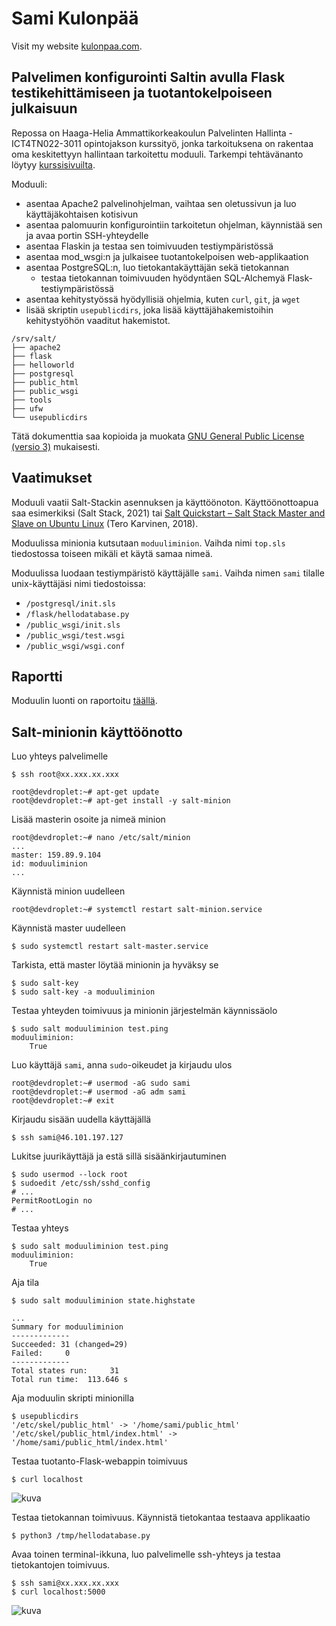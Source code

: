 # Sami Kulonpää

Visit my website [kulonpaa.com](https://kulonpaa.com/).

## Palvelimen konfigurointi Saltin avulla Flask testikehittämiseen ja tuotantokelpoiseen julkaisuun

Repossa on Haaga-Helia Ammattikorkeakoulun Palvelinten Hallinta - ICT4TN022-3011 opintojakson kurssityö, jonka tarkoituksena on rakentaa oma keskitettyyn hallintaan tarkoitettu moduuli. Tarkempi tehtävänanto löytyy [kurssisivuilta](https://terokarvinen.com/2021/configuration-management-systems-palvelinten-hallinta-ict4tn022-spring-2021/#h7-oma-moduli). 

Moduuli:
- asentaa Apache2 palvelinohjelman, vaihtaa sen oletussivun ja luo käyttäjäkohtaisen kotisivun
- asentaa palomuurin konfigurointiin tarkoitetun ohjelman, käynnistää sen ja avaa portin SSH-yhteydelle
- asentaa Flaskin ja testaa sen toimivuuden testiympäristössä
- asentaa mod_wsgi:n ja julkaisee tuotantokelpoisen web-applikaation
- asentaa PostgreSQL:n, luo tietokantakäyttäjän sekä tietokannan
  - testaa tietokannan toimivuuden hyödyntäen SQL-Alchemyä Flask-testiympäristössä
- asentaa kehitystyössä hyödyllisiä ohjelmia, kuten `curl`, `git`, ja `wget`
- lisää skriptin `usepublicdirs`, joka lisää käyttäjähakemistoihin kehitystyöhön vaaditut hakemistot.

```
/srv/salt/
├── apache2
├── flask
├── helloworld
├── postgresql
├── public_html
├── public_wsgi
├── tools
├── ufw
└── usepublicdirs
```
Tätä dokumenttia saa kopioida ja muokata [GNU General Public License (versio 3)](https://www.gnu.org/licenses/gpl-3.0.html) mukaisesti.

## Vaatimukset

Moduuli vaatii Salt-Stackin asennuksen ja käyttöönoton. Käyttöönottoapua saa esimerkiksi [](https://docs.saltproject.io/en/latest/topics/tutorials/walkthrough.html) (Salt Stack, 2021) tai [Salt Quickstart – Salt Stack Master and Slave on Ubuntu Linux](https://terokarvinen.com//2018/salt-quickstart-salt-stack-master-and-slave-on-ubuntu-linux/index.html?fromSearch=) (Tero Karvinen, 2018).

Moduulissa minionia kutsutaan `moduuliminion`. Vaihda nimi `top.sls` tiedostossa toiseen mikäli et käytä samaa nimeä.

Moduulissa luodaan testiympäristö käyttäjälle `sami`. Vaihda nimen `sami` tilalle unix-käyttäjäsi nimi tiedostoissa:
- `/postgresql/init.sls`
- `/flask/hellodatabase.py`
- `/public_wsgi/init.sls`
- `/public_wsgi/test.wsgi`
- `/public_wsgi/wsgi.conf`

## Raportti

Moduulin luonti on raportoitu [täällä](https://github.com/samikul/PalvelintenHallinta-ICT4TN022-3011/wiki/h7).

## Salt-minionin käyttöönotto

Luo yhteys palvelimelle
```
$ ssh root@xx.xxx.xx.xxx
```
```
root@devdroplet:~# apt-get update
root@devdroplet:~# apt-get install -y salt-minion
```
Lisää masterin osoite ja nimeä minion
```
root@devdroplet:~# nano /etc/salt/minion
...
master: 159.89.9.104
id: moduuliminion
...
```
Käynnistä minion uudelleen
```
root@devdroplet:~# systemctl restart salt-minion.service
```
Käynnistä master uudelleen
```
$ sudo systemctl restart salt-master.service
```
Tarkista, että master löytää minionin ja hyväksy se
```
$ sudo salt-key
$ sudo salt-key -a moduuliminion
```
Testaa yhteyden toimivuus ja minionin järjestelmän käynnissäolo
```salt
$ sudo salt moduuliminion test.ping
moduuliminion:
    True
```
Luo käyttäjä `sami`, anna `sudo`-oikeudet ja kirjaudu ulos
```
root@devdroplet:~# usermod -aG sudo sami
root@devdroplet:~# usermod -aG adm sami
root@devdroplet:~# exit
```
Kirjaudu sisään uudella käyttäjällä
```
$ ssh sami@46.101.197.127
```
Lukitse juurikäyttäjä ja estä sillä sisäänkirjautuminen
```
$ sudo usermod --lock root
$ sudoedit /etc/ssh/sshd_config
# ...
PermitRootLogin no
# ...
```
Testaa yhteys
```salt
$ sudo salt moduuliminion test.ping
moduuliminion:
    True
```
Aja tila
```
$ sudo salt moduuliminion state.highstate
```
```salt
...
Summary for moduuliminion
-------------
Succeeded: 31 (changed=29)
Failed:     0
-------------
Total states run:     31
Total run time:  113.646 s
```
Aja moduulin skripti minionilla
```
$ usepublicdirs 
'/etc/skel/public_html' -> '/home/sami/public_html'
'/etc/skel/public_html/index.html' -> '/home/sami/public_html/index.html'
```
Testaa tuotanto-Flask-webappin toimivuus
```
$ curl localhost
```

![kuva](https://user-images.githubusercontent.com/58463139/118478037-14250280-b718-11eb-9532-d3b819814ac6.png)

Testaa tietokannan toimivuus.
Käynnistä tietokantaa testaava applikaatio
```
$ python3 /tmp/hellodatabase.py
```
Avaa toinen terminal-ikkuna, luo palvelimelle ssh-yhteys ja testaa tietokantojen toimivuus.
```
$ ssh sami@xx.xxx.xx.xxx
$ curl localhost:5000
```

![kuva](https://user-images.githubusercontent.com/58463139/118479041-39664080-b719-11eb-8835-bac0679e6740.png)
